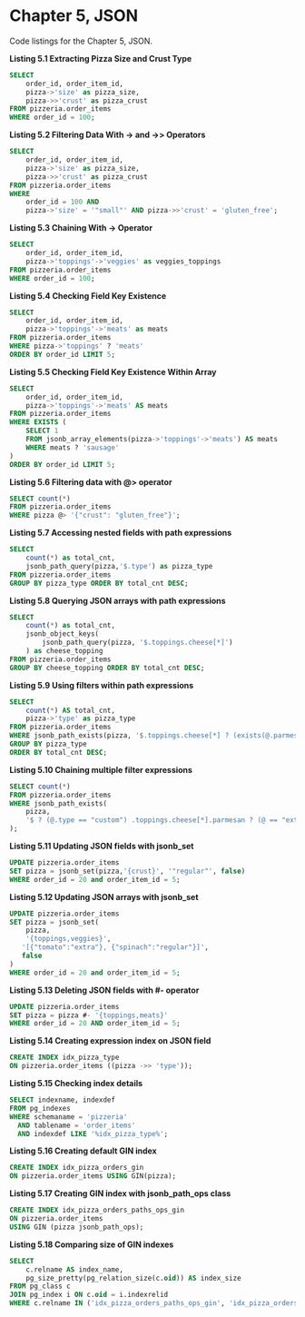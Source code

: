 # Chapter 5, JSON

Code listings for the Chapter 5, JSON.

**Listing 5.1 Extracting Pizza Size and Crust Type**       
```sql                                                           
SELECT
    order_id, order_item_id,
    pizza->'size' as pizza_size,
    pizza->>'crust' as pizza_crust
FROM pizzeria.order_items
WHERE order_id = 100;
```

**Listing 5.2 Filtering Data With -> and ->> Operators**
```sql                                                                      
SELECT
    order_id, order_item_id,
    pizza->'size' as pizza_size,
    pizza->>'crust' as pizza_crust
FROM pizzeria.order_items
WHERE 
    order_id = 100 AND
    pizza->'size' = '"small"' AND pizza->>'crust' = 'gluten_free';
```

**Listing 5.3 Chaining With -> Operator**
```sql                                                                          
SELECT
    order_id, order_item_id,
    pizza->'toppings'->'veggies' as veggies_toppings
FROM pizzeria.order_items
WHERE order_id = 100;
```

**Listing 5.4 Checking Field Key Existence**
```sql
SELECT
    order_id, order_item_id,
    pizza->'toppings'->'meats' as meats
FROM pizzeria.order_items
WHERE pizza->'toppings' ? 'meats'
ORDER BY order_id LIMIT 5;
```

**Listing 5.5 Checking Field Key Existence Within Array**     
```sql       
SELECT
    order_id, order_item_id,
    pizza->'toppings'->'meats' AS meats
FROM pizzeria.order_items
WHERE EXISTS (
    SELECT 1
    FROM jsonb_array_elements(pizza->'toppings'->'meats') AS meats
    WHERE meats ? 'sausage'
)
ORDER BY order_id LIMIT 5;
```

**Listing 5.6 Filtering data with @> operator**
```sql           
SELECT count(*) 
FROM pizzeria.order_items
WHERE pizza @> '{"crust": "gluten_free"}';
```

**Listing 5.7 Accessing nested fields with path expressions**
```sql             
SELECT 
    count(*) as total_cnt, 
    jsonb_path_query(pizza,'$.type') as pizza_type
FROM pizzeria.order_items
GROUP BY pizza_type ORDER BY total_cnt DESC;
```

**Listing 5.8 Querying JSON arrays with path expressions**
```sql           
SELECT 
    count(*) as total_cnt,
    jsonb_object_keys(
        jsonb_path_query(pizza, '$.toppings.cheese[*]')
    ) as cheese_topping
FROM pizzeria.order_items
GROUP BY cheese_topping ORDER BY total_cnt DESC;
```

**Listing 5.9 Using filters within path expressions**
```sql            
SELECT 
    count(*) AS total_cnt,
    pizza->'type' as pizza_type
FROM pizzeria.order_items
WHERE jsonb_path_exists(pizza, '$.toppings.cheese[*] ? (exists(@.parmesan))')
GROUP BY pizza_type
ORDER BY total_cnt DESC;
```

**Listing 5.10 Chaining multiple filter expressions**
```sql               
SELECT count(*)
FROM pizzeria.order_items
WHERE jsonb_path_exists(
    pizza,
    '$ ? (@.type == "custom") .toppings.cheese[*].parmesan ? (@ == "extra")'
);
```

**Listing 5.11 Updating JSON fields with jsonb_set**
```sql             
UPDATE pizzeria.order_items 
SET pizza = jsonb_set(pizza,'{crust}', '"regular"', false)
WHERE order_id = 20 and order_item_id = 5;
```

**Listing 5.12 Updating JSON arrays with jsonb_set**
```sql             
UPDATE pizzeria.order_items 
SET pizza = jsonb_set(
    pizza,
    '{toppings,veggies}',
   '[{"tomato":"extra"}, {"spinach":"regular"}]',
   false
)
WHERE order_id = 20 and order_item_id = 5;
```

**Listing 5.13 Deleting JSON fields with #- operator**
```sql           
UPDATE pizzeria.order_items
SET pizza = pizza #- '{toppings,meats}'
WHERE order_id = 20 AND order_item_id = 5;
```

**Listing 5.14 Creating expression index on JSON field**
```sql        
CREATE INDEX idx_pizza_type
ON pizzeria.order_items ((pizza ->> 'type'));
```

**Listing 5.15 Checking index details**
```sql             
SELECT indexname, indexdef
FROM pg_indexes
WHERE schemaname = 'pizzeria'
  AND tablename = 'order_items'
  AND indexdef LIKE '%idx_pizza_type%';
```

**Listing 5.16 Creating default GIN index**
```sql            
CREATE INDEX idx_pizza_orders_gin 
ON pizzeria.order_items USING GIN(pizza);
```

**Listing 5.17 Creating GIN index with jsonb_path_ops class**
```sql               
CREATE INDEX idx_pizza_orders_paths_ops_gin
ON pizzeria.order_items 
USING GIN (pizza jsonb_path_ops);
```

**Listing 5.18 Comparing size of GIN indexes**
```sql             
SELECT 
    c.relname AS index_name,
    pg_size_pretty(pg_relation_size(c.oid)) AS index_size
FROM pg_class c
JOIN pg_index i ON c.oid = i.indexrelid
WHERE c.relname IN ('idx_pizza_orders_paths_ops_gin', 'idx_pizza_orders_gin');
```







